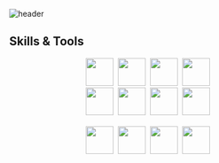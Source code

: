 ![header](https://capsule-render.vercel.app/api?type=waving&color=gradient&height=300&section=header&text=Hola!%20Seungjun's%20GitHub%20)

<h2 tabindex="-1" class="heading-element" dir="auto">Skills & Tools</h2>

<div align="center">
  <img src="https://img.shields.io/badge/Java-707070?style=flat-square&logo=Java&logoColor=white" height="50"/>&nbsp;
  <img src="https://img.shields.io/badge/Spring-707070?style=flat-square&logo=Spring&logoColor=white" height="50"/>&nbsp;
  <img src="https://img.shields.io/badge/Spring JPA-707070?style=flat-square&logo=Spring-JPA&logoColor=white" height="50"/>&nbsp;
  <img src="https://img.shields.io/badge/Spring Security-707070?style=flat-square&logo=springsecurity&logoColor=white" height="50"/>&nbsp;
</div>

<div align="center">
  <img src="https://img.shields.io/badge/Dart-707070?style=flat-square&logo=Dart&logoColor=white" height="50"/>&nbsp;
  <img src="https://img.shields.io/badge/flutter-707070?style=flat-square&logo=flutter&logoColor=white" height="50"/>&nbsp;
  <img src="https://img.shields.io/badge/postgresql-707070?style=flat-square&logo=postgresql&logoColor=white" height="50"/>&nbsp;
  <img src="https://img.shields.io/badge/Docker-707070?style=flat-square&logo=Docker&logoColor=white" height="50"/>&nbsp;
</div>&nbsp

<div align="center">
  <img src="https://img.shields.io/badge/macos-000000?style=flat-square&logo=macos&logoColor=white" height="50"/>&nbsp;
  <img src="https://img.shields.io/badge/intellijidea-000000?style=flat-square&logo=intellijidea&logoColor=white" height="50"/>&nbsp;
  <img src="https://img.shields.io/badge/github-000000?style=flat-square&logo=github&logoColor=white" height="50"/>&nbsp;
  <img src="https://img.shields.io/badge/notion-000000?style=flat-square&logo=notion&logoColor=white" height="50"/>&nbsp;
</div>





<!--
**ZeroZoa/ZeroZoa** is a ✨ _special_ ✨ repository because its `README.md` (this file) appears on your GitHub profile.

Here are some ideas to get you started:

- 🔭 I’m currently working on ...
- 🌱 I’m currently learning ...
- 👯 I’m looking to collaborate on ...
- 🤔 I’m looking for help with ...
- 💬 Ask me about ...
- 📫 How to reach me: ...
- 😄 Pronouns: ...
- ⚡ Fun fact: ...
-->

